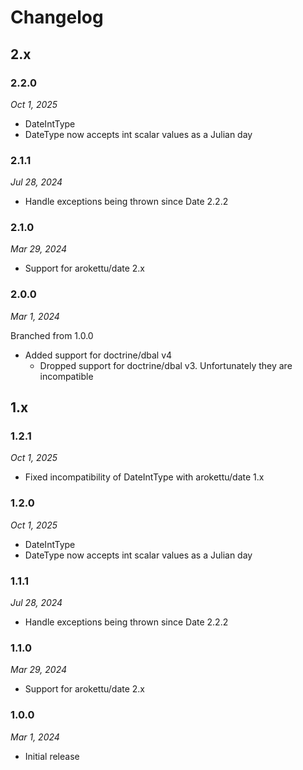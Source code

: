 # Changelog

## 2.x

### 2.2.0

*Oct 1, 2025*

* DateIntType
* DateType now accepts int scalar values as a Julian day

### 2.1.1

*Jul 28, 2024*

* Handle exceptions being thrown since Date 2.2.2

### 2.1.0

*Mar 29, 2024*

* Support for arokettu/date 2.x

### 2.0.0

*Mar 1, 2024*

Branched from 1.0.0

* Added support for doctrine/dbal v4
    * Dropped support for doctrine/dbal v3. Unfortunately they are incompatible

## 1.x

### 1.2.1

*Oct 1, 2025*

* Fixed incompatibility of DateIntType with arokettu/date 1.x

### 1.2.0

*Oct 1, 2025*

* DateIntType
* DateType now accepts int scalar values as a Julian day

### 1.1.1

*Jul 28, 2024*

* Handle exceptions being thrown since Date 2.2.2

### 1.1.0

*Mar 29, 2024*

* Support for arokettu/date 2.x

### 1.0.0

*Mar 1, 2024*

* Initial release

